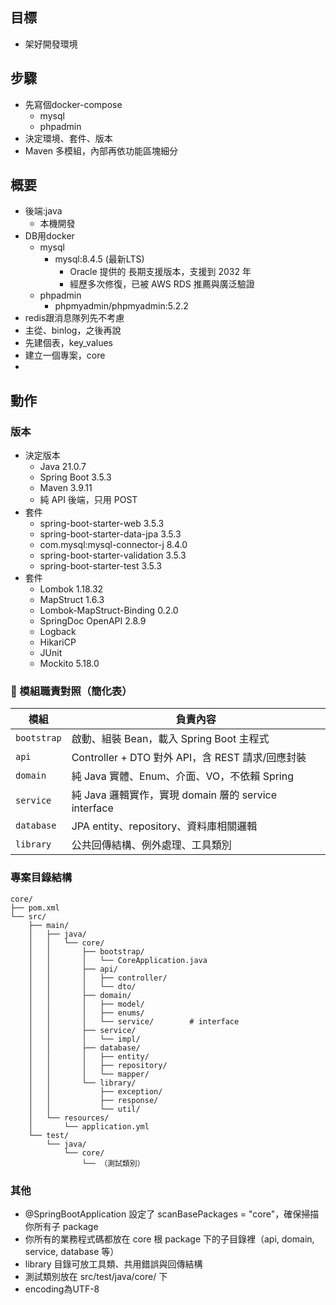 ## 目標
- 架好開發環境

## 步驟
- 先寫個docker-compose
  - mysql
  - phpadmin
- 決定環境、套件、版本
- Maven 多模組，內部再依功能區塊細分

## 概要
- 後端:java
  - 本機開發
- DB用docker
  - mysql
    - mysql:8.4.5 (最新LTS)
      - Oracle 提供的 長期支援版本，支援到 2032 年
      - 經歷多次修復，已被 AWS RDS 推薦與廣泛驗證
  - phpadmin
    - phpmyadmin/phpmyadmin:5.2.2	
- redis跟消息隊列先不考慮
- 主從、binlog，之後再說
- 先建個表，key_values
- 建立一個專案，core
- 
## 動作
### 版本
- 決定版本
  - Java 21.0.7
  - Spring Boot 3.5.3
  - Maven 3.9.11
  - 純 API 後端，只用 POST
- 套件
  - spring-boot-starter-web	3.5.3	
  - spring-boot-starter-data-jpa	3.5.3	
  - com.mysql:mysql-connector-j 8.4.0	
  - spring-boot-starter-validation	3.5.3	
  - spring-boot-starter-test	3.5.3	
- 套件
  - Lombok 1.18.32
  - MapStruct 1.6.3
  - Lombok-MapStruct-Binding	0.2.0	
  - SpringDoc OpenAPI 2.8.9
  - Logback 
  - HikariCP 
  - JUnit
  - Mockito	5.18.0

### 🧩 模組職責對照（簡化表）
| 模組                  | 負責內容                                       |
| ------------------- | ------------------------------------------ |
| `bootstrap`         | 啟動、組裝 Bean，載入 Spring Boot 主程式              |
| `api`               | Controller + DTO 對外 API，含 REST 請求/回應封裝     |
| `domain`            | 純 Java 實體、Enum、介面、VO，不依賴 Spring            |
| `service`           | 純 Java 邏輯實作，實現 domain 層的 service interface |
| `database`          | JPA entity、repository、資料庫相關邏輯              |
| `library`           | 公共回傳結構、例外處理、工具類別                           |

### 專案目錄結構
```pgsql
core/
├── pom.xml
└── src/
    ├── main/
    │   ├── java/
    │   │   └── core/
    │   │       ├── bootstrap/
    │   │       │   └── CoreApplication.java
    │   │       ├── api/
    │   │       │   ├── controller/
    │   │       │   └── dto/
    │   │       ├── domain/
    │   │       │   ├── model/
    │   │       │   ├── enums/
    │   │       │   └── service/        # interface
    │   │       ├── service/
    │   │       │   └── impl/
    │   │       ├── database/
    │   │       │   ├── entity/
    │   │       │   ├── repository/
    │   │       │   └── mapper/
    │   │       └── library/
    │   │           ├── exception/
    │   │           ├── response/
    │   │           └── util/
    │   └── resources/
    │       └── application.yml
    └── test/
        └── java/
            └── core/
                └── （測試類別）
```
### 其他
- @SpringBootApplication 設定了 scanBasePackages = "core"，確保掃描你所有子 package
- 你所有的業務程式碼都放在 core 根 package 下的子目錄裡（api, domain, service, database 等）
- library 目錄可放工具類、共用錯誤與回傳結構
- 測試類別放在 src/test/java/core/ 下
- encoding為UTF-8
